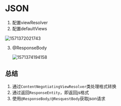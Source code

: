 # JSON

1. 配置viewResolver
2. 配置defaultViews

![1571372021743](C:\Users\E10S\AppData\Roaming\Typora\typora-user-images\1571372021743.png)

3. @ResponseBody

   ![1571374194158](C:\Users\E10S\AppData\Roaming\Typora\typora-user-images\1571374194158.png)



## 总结

1. 通过`ContentNegotiatingViewResolver`类处理格式转换
2. 通过返回`ResponseEntity`，即返回js格式
3. 使用`@ResponseBody/@ResquestBody`获取json请求